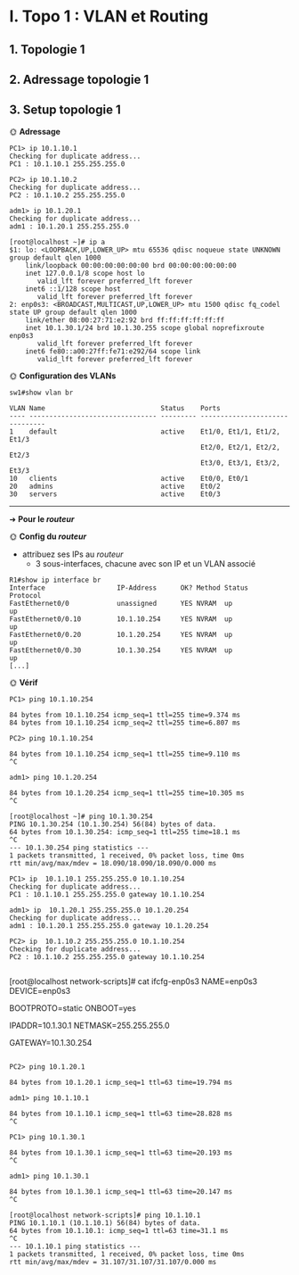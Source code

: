 # I. Topo 1 : VLAN et Routing

## 1. Topologie 1

## 2. Adressage topologie 1

## 3. Setup topologie 1

🌞 **Adressage**

```
PC1> ip 10.1.10.1
Checking for duplicate address...
PC1 : 10.1.10.1 255.255.255.0

PC2> ip 10.1.10.2
Checking for duplicate address...
PC2 : 10.1.10.2 255.255.255.0

adm1> ip 10.1.20.1
Checking for duplicate address...
adm1 : 10.1.20.1 255.255.255.0

[root@localhost ~]# ip a
$1: lo: <LOOPBACK,UP,LOWER_UP> mtu 65536 qdisc noqueue state UNKNOWN group default qlen 1000
    link/loopback 00:00:00:00:00:00 brd 00:00:00:00:00:00
    inet 127.0.0.1/8 scope host lo
       valid_lft forever preferred_lft forever
    inet6 ::1/128 scope host
       valid_lft forever preferred_lft forever
2: enp0s3: <BROADCAST,MULTICAST,UP,LOWER_UP> mtu 1500 qdisc fq_codel state UP group default qlen 1000
    link/ether 08:00:27:71:e2:92 brd ff:ff:ff:ff:ff:ff
    inet 10.1.30.1/24 brd 10.1.30.255 scope global noprefixroute enp0s3
       valid_lft forever preferred_lft forever
    inet6 fe80::a00:27ff:fe71:e292/64 scope link
       valid_lft forever preferred_lft forever
```


🌞 **Configuration des VLANs**


```
sw1#show vlan br

VLAN Name                             Status    Ports
---- -------------------------------- --------- -------------------------------
1    default                          active    Et1/0, Et1/1, Et1/2, Et1/3
                                                Et2/0, Et2/1, Et2/2, Et2/3
                                                Et3/0, Et3/1, Et3/2, Et3/3
10   clients                          active    Et0/0, Et0/1
20   admins                           active    Et0/2
30   servers                          active    Et0/3

```
---

➜ **Pour le *routeur***


🌞 **Config du *routeur***

- attribuez ses IPs au *routeur*
  - 3 sous-interfaces, chacune avec son IP et un VLAN associé

```
R1#show ip interface br
Interface                  IP-Address      OK? Method Status                Protocol
FastEthernet0/0            unassigned      YES NVRAM  up                    up
FastEthernet0/0.10         10.1.10.254     YES NVRAM  up                    up
FastEthernet0/0.20         10.1.20.254     YES NVRAM  up                    up
FastEthernet0/0.30         10.1.30.254     YES NVRAM  up                    up
[...]
```

🌞 **Vérif**

```
PC1> ping 10.1.10.254

84 bytes from 10.1.10.254 icmp_seq=1 ttl=255 time=9.374 ms
84 bytes from 10.1.10.254 icmp_seq=2 ttl=255 time=6.807 ms

```

```
PC2> ping 10.1.10.254

84 bytes from 10.1.10.254 icmp_seq=1 ttl=255 time=9.110 ms
^C

```

```
adm1> ping 10.1.20.254

84 bytes from 10.1.20.254 icmp_seq=1 ttl=255 time=10.305 ms
^C

```

```
[root@localhost ~]# ping 10.1.30.254
PING 10.1.30.254 (10.1.30.254) 56(84) bytes of data.
64 bytes from 10.1.30.254: icmp_seq=1 ttl=255 time=18.1 ms
^C
--- 10.1.30.254 ping statistics ---
1 packets transmitted, 1 received, 0% packet loss, time 0ms
rtt min/avg/max/mdev = 18.090/18.090/18.090/0.000 ms
```

```
PC1> ip  10.1.10.1 255.255.255.0 10.1.10.254
Checking for duplicate address...
PC1 : 10.1.10.1 255.255.255.0 gateway 10.1.10.254

```

```
adm1> ip  10.1.20.1 255.255.255.0 10.1.20.254
Checking for duplicate address...
adm1 : 10.1.20.1 255.255.255.0 gateway 10.1.20.254

```

```
PC2> ip  10.1.10.2 255.255.255.0 10.1.10.254
Checking for duplicate address...
PC2 : 10.1.10.2 255.255.255.0 gateway 10.1.10.254

```

```
```
[root@localhost network-scripts]# cat ifcfg-enp0s3
NAME=enp0s3
DEVICE=enp0s3

BOOTPROTO=static
ONBOOT=yes

IPADDR=10.1.30.1
NETMASK=255.255.255.0

GATEWAY=10.1.30.254
```
```

```
PC2> ping 10.1.20.1

84 bytes from 10.1.20.1 icmp_seq=1 ttl=63 time=19.794 ms
```

```
adm1> ping 10.1.10.1

84 bytes from 10.1.10.1 icmp_seq=1 ttl=63 time=28.828 ms
^C
```
```
PC1> ping 10.1.30.1

84 bytes from 10.1.30.1 icmp_seq=1 ttl=63 time=20.193 ms
^C

```

```
adm1> ping 10.1.30.1

84 bytes from 10.1.30.1 icmp_seq=1 ttl=63 time=20.147 ms
^C

```

```
[root@localhost network-scripts]# ping 10.1.10.1
PING 10.1.10.1 (10.1.10.1) 56(84) bytes of data.
64 bytes from 10.1.10.1: icmp_seq=1 ttl=63 time=31.1 ms
^C
--- 10.1.10.1 ping statistics ---
1 packets transmitted, 1 received, 0% packet loss, time 0ms
rtt min/avg/max/mdev = 31.107/31.107/31.107/0.000 ms
```

